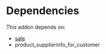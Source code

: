 # Dependencies

This addon depends on:

- [sale](https://github.com/bringout/oca-ocb-sale)
- product_supplierinfo_for_customer
